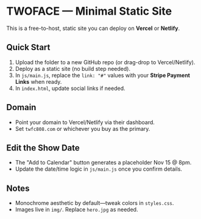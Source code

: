 # TWOFACE — Minimal Static Site

This is a free-to-host, static site you can deploy on **Vercel** or **Netlify**.

## Quick Start
1. Upload the folder to a new GitHub repo (or drag-drop to Vercel/Netlify).
2. Deploy as a static site (no build step needed).
3. In `js/main.js`, replace the `link: "#"` values with your **Stripe Payment Links** when ready.
4. In `index.html`, update social links if needed.

## Domain
- Point your domain to Vercel/Netlify via their dashboard.
- Set `twfc808.com` or whichever you buy as the primary.

## Edit the Show Date
- The "Add to Calendar" button generates a placeholder Nov 15 @ 8pm. 
- Update the date/time logic in `js/main.js` once you confirm details.

## Notes
- Monochrome aesthetic by default—tweak colors in `styles.css`.
- Images live in `img/`. Replace `hero.jpg` as needed.
